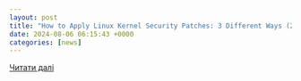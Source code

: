 ```yaml
---
layout: post
title: "How to Apply Linux Kernel Security Patches: 3 Different Ways (2024)"
date: 2024-08-06 06:15:43 +0000
categories: [news]
---
```


[Читати далі](https://securityboulevard.com/2024/08/how-to-apply-linux-kernel-security-patches-3-different-ways-2024/)
